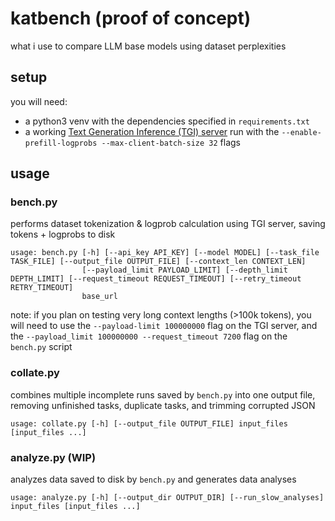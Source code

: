 # katbench (proof of concept)

what i use to compare LLM base models using dataset perplexities

## setup

you will need:

- a python3 venv with the dependencies specified in `requirements.txt`
- a working [Text Generation Inference (TGI) server](https://huggingface.co/docs/text-generation-inference/en/index) run with the `--enable-prefill-logprobs --max-client-batch-size 32` flags

## usage

### bench.py

performs dataset tokenization & logprob calculation using TGI server, saving tokens + logprobs to disk

```
usage: bench.py [-h] [--api_key API_KEY] [--model MODEL] [--task_file TASK_FILE] [--output_file OUTPUT_FILE] [--context_len CONTEXT_LEN]
                [--payload_limit PAYLOAD_LIMIT] [--depth_limit DEPTH_LIMIT] [--request_timeout REQUEST_TIMEOUT] [--retry_timeout RETRY_TIMEOUT]
                base_url
```

note: if you plan on testing very long context lengths (>100k tokens), you will need to use the `--payload-limit 100000000` flag on the TGI server, and the `--payload_limit 100000000 --request_timeout 7200` flag on the `bench.py` script

### collate.py

combines multiple incomplete runs saved by `bench.py` into one output file, removing unfinished tasks, duplicate tasks, and trimming corrupted JSON

```
usage: collate.py [-h] [--output_file OUTPUT_FILE] input_files [input_files ...]
```

### analyze.py (WIP)

analyzes data saved to disk by `bench.py` and generates data analyses

```
usage: analyze.py [-h] [--output_dir OUTPUT_DIR] [--run_slow_analyses] input_files [input_files ...]
```